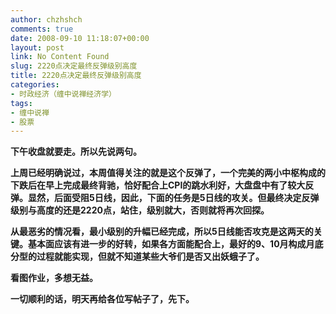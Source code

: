 ```yaml
---
author: chzhshch
comments: true
date: 2008-09-10 11:18:07+00:00
layout: post
link: No Content Found
slug: 2220点决定最终反弹级别高度
title: 2220点决定最终反弹级别高度
categories:
- 时政经济（缠中说禅经济学）
tags:
- 缠中说禅
- 股票
---
```


			

**下午收盘就要走。所以先说两句。**

**上周已经明确说过，本周值得关注的就是这个反弹了，一个完美的两小中枢构成的下跌后在早上完成最终背驰，恰好配合上CPI的跳水利好，大盘盘中有了较大反弹。显然，后面受阻5日线，因此，下面的任务是5日线的攻关。但最终决定反弹级别与高度的还是2220点，站住，级别就大，否则就将再次回探。**

**从最恶劣的情况看，最小级别的升幅已经完成，所以5日线能否攻克是这两天的关键。基本面应该有进一步的好转，如果各方面能配合上，最好的9、10月构成月底分型的过程就能实现，但就不知道某些大爷们是否又出妖蛾子了。**

**看图作业，多想无益。**

**一切顺利的话，明天再给各位写帖子了，先下。**

